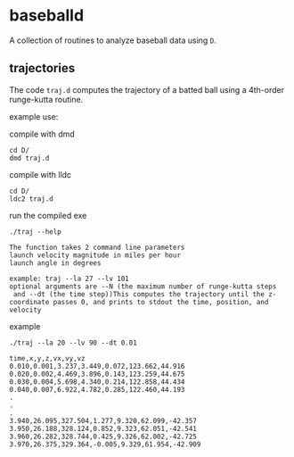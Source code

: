 # baseballd

A collection of routines to analyze baseball data using `D`. 

## trajectories

The code `traj.d` computes the trajectory of a batted ball using a 4th-order runge-kutta routine.

example use:

compile with dmd
```
cd D/
dmd traj.d

```

compile with lldc

```
cd D/
ldc2 traj.d
```

run the compiled exe

```
./traj --help

The function takes 2 command line parameters 
launch velocity magnitude in miles per hour 
launch angle in degrees 

example: traj --la 27 --lv 101
optional arguments are --N (the maximum number of runge-kutta steps
 and --dt (the time step))This computes the trajectory until the z-coordinate passes 0, and prints to stdout the time, position, and velocity
```

example 

```
./traj --la 20 --lv 90 --dt 0.01

time,x,y,z,vx,vy,vz
0.010,0.001,3.237,3.449,0.072,123.662,44.916 
0.020,0.002,4.469,3.896,0.143,123.259,44.675 
0.030,0.004,5.698,4.340,0.214,122.858,44.434 
0.040,0.007,6.922,4.782,0.285,122.460,44.193 
.
.
.
3.940,26.095,327.504,1.277,9.320,62.099,-42.357 
3.950,26.188,328.124,0.852,9.323,62.051,-42.541 
3.960,26.282,328.744,0.425,9.326,62.002,-42.725 
3.970,26.375,329.364,-0.005,9.329,61.954,-42.909 
```
